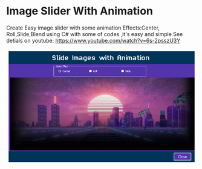 # Image Slider With Animation
Create Easy image slider with some animation
Effects:Center, Roll,Slide,Blend
using C# with some of codes ,it's easy and simple
See detials on youtube: https://www.youtube.com/watch?v=6s-2psszU3Y


![alt text](https://github.com/esaaco/Image-Slider-With-Animation/blob/master/SlideImages.jpg)

